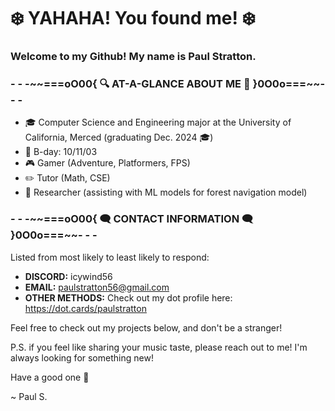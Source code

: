 # ❄️ **YAHAHA! You found me!** ❄️
### Welcome to my Github! My name is __Paul Stratton__. 

### **\- - -\~\~===oO00{ 🔍 AT-A-GLANCE ABOUT ME 🔎 }0O0o===\~\~- - -**
* 🎓 Computer Science and Engineering major at the University of California, Merced (graduating Dec. 2024 🎓)
* 🍰 B-day: 10/11/03
* 🎮 Gamer (Adventure, Platformers, FPS)
* ✏️ Tutor (Math, CSE)
* 🥼 Researcher (assisting with ML models for forest navigation model)

### **\- - -\~\~===oO00{ 🗨️ CONTACT INFORMATION 🗨️ }0O0o===\~\~- - -**

Listed from most likely to least likely to respond:
* **DISCORD:** icywind56
* **EMAIL:** paulstratton56@gmail.com
* **OTHER METHODS:** Check out my dot profile here: https://dot.cards/paulstratton

Feel free to check out my projects below, and don't be a stranger!

P.S. if you feel like sharing your music taste, please reach out to me! I'm always looking for something new!

Have a good one 👋

~ Paul S.
